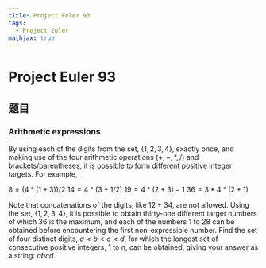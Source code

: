 ```yaml
---
title: Project Euler 93
tags:
  - Project Euler
mathjax: true
---
```

<escape><!-- more --></escape>


# Project Euler 93
## 题目
### Arithmetic expressions
By using each of the digits from the set, $\{1, 2, 3, 4\}$, exactly once, and making use of the four arithmetic operations $(+, −, *, /)$ and brackets/parentheses, it is possible to form different positive integer targets.
For example,

$8 = (4 * (1 + 3)) / 2$ 
$14 = 4 * (3 + 1 / 2)$ 
$19 = 4 * (2 + 3) − 1$ 
$36 = 3 * 4 * (2 + 1)$

Note that concatenations of the digits, like $12 + 34$, are not allowed.
Using the set, $\{1, 2, 3, 4\}$, it is possible to obtain thirty-one different target numbers of which $36$ is the maximum, and each of the numbers $1$ to $28$ can be obtained before encountering the first non-expressible number.
Find the set of four distinct digits, $a < b < c < d$, for which the longest set of consecutive positive integers, $1$ to $n$, can be obtained, giving your answer as a string: $abcd$.

